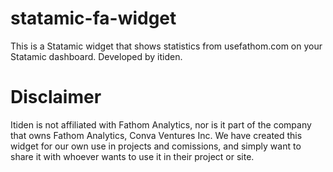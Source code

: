 # statamic-fa-widget

This is a Statamic widget that shows statistics from usefathom.com on your Statamic dashboard. Developed by itiden.

# Disclaimer

Itiden is not affiliated with Fathom Analytics, nor is it part of the company that owns Fathom Analytics, Conva Ventures Inc.
We have created this widget for our own use in projects and comissions, and simply want to share it with whoever wants to use it
in their project or site. 
